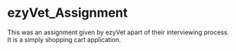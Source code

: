 ﻿# ezyVet_Assignment

This was an assignment given by ezyVet apart of their interviewing process. It is a simply shopping cart application.
